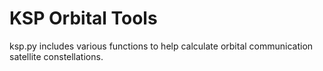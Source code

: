 # KSP Orbital Tools

ksp.py includes various functions to help calculate orbital communication satellite constellations.
